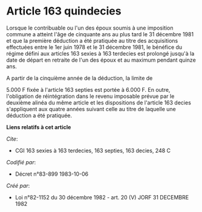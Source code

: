 # Article 163 quindecies

Lorsque le contribuable ou l'un des époux soumis à une imposition commune a atteint l'âge de cinquante ans au plus tard le 31
décembre 1981 et que la première déduction a été pratiquée au titre des acquisitions effectuées entre le 1er juin 1978 et le
31 décembre 1981, le bénéfice du régime défini aux articles 163 sexies à 163 terdecies est prolongé jusqu'à la date de départ
en retraite de l'un des époux et au maximum pendant quinze ans.

A partir de la cinquième année de la déduction, la limite de

5.000 F fixée à l'article 163 septies est portée à 6.000 F. En outre, l'obligation de réintégration dans le revenu imposable
prévue par le deuxième alinéa du même article et les dispositions de l'article 163 decies s'appliquent aux quatre années
suivant celle au titre de laquelle une déduction a été pratiquée.

**Liens relatifs à cet article**

_Cite_:

  - CGI 163 sexies à 163 terdecies, 163 septies, 163 decies, 248 C

_Codifié par_:

  - Décret n°83-899 1983-10-06

_Créé par_:

  - Loi n°82-1152 du 30 décembre 1982 - art. 20 (V) JORF 31 DECEMBRE 1982
